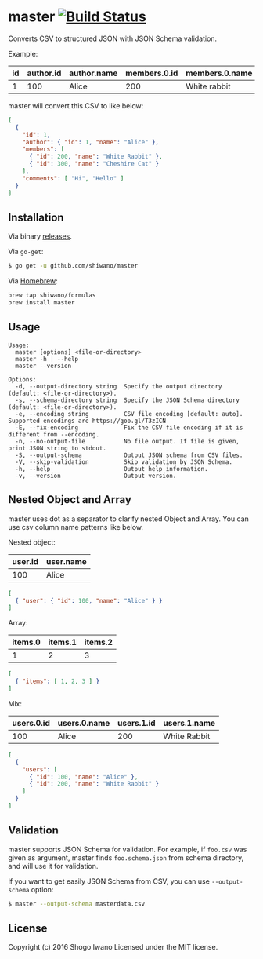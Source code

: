 # master [![Build Status](https://secure.travis-ci.org/shiwano/master.png?branch=master)](http://travis-ci.org/shiwano/master)

Converts CSV to structured JSON with JSON Schema validation.

Example:

|id|author.id|author.name|members.0.id|members.0.name|members.1.id|members.1.name|comments.0|comments.1|
|---|---|---|---|---|---|---|---|---|
|1|100|Alice|200|White rabbit|300|Cheshire Cat|Hi|Hello|

master will convert this CSV to like below:

```json
[
  {
    "id": 1,
    "author": { "id": 1, "name": "Alice" },
    "members": [
      { "id": 200, "name": "White Rabbit" },
      { "id": 300, "name": "Cheshire Cat" }
    ],
    "comments": [ "Hi", "Hello" ]
  }
]
```

## Installation

Via binary [releases](https://github.com/shiwano/master/releases).

Via `go-get`:

```bash
$ go get -u github.com/shiwano/master
```

Via [Homebrew](http://brew.sh/):

```bash
brew tap shiwano/formulas
brew install master
```

## Usage

```
Usage:
  master [options] <file-or-directory>
  master -h | --help
  master --version

Options:
  -d, --output-directory string  Specify the output directory (default: <file-or-directory>).
  -s, --schema-directory string  Specify the JSON Schema directory (default: <file-or-directory>).
  -e, --encoding string          CSV file encoding [default: auto]. Supported encodings are https://goo.gl/T3zICN
  -E, --fix-encoding             Fix the CSV file encoding if it is different from --encoding.
  -n, --no-output-file           No file output. If file is given, print JSON string to stdout.
  -S, --output-schema            Output JSON schema from CSV files.
  -V, --skip-validation          Skip validation by JSON Schema.
  -h, --help                     Output help information.
  -v, --version                  Output version.
```

## Nested Object and Array

master uses dot as a separator to clarify nested Object and Array. You can use csv column name patterns like below.

Nested object:

|user.id|user.name|
|---|---|
|100|Alice|

```json
[
  { "user": { "id": 100, "name": "Alice" } }
]
```

Array:

|items.0|items.1|items.2|
|---|---|---|
|1|2|3|

```json
[
  { "items": [ 1, 2, 3 ] }
]
```

Mix:

|users.0.id|users.0.name|users.1.id|users.1.name|
|---|---|---|---|
|100|Alice|200|White Rabbit|

```json
[
  {
    "users": [
      { "id": 100, "name": "Alice" },
      { "id": 200, "name": "White Rabbit" }
    ]
  }
]
```

## Validation

master supports JSON Schema for validation. For example, if `foo.csv` was given as argument, master finds `foo.schema.json` from schema directory, and will use it for validation.

If you want to get easily JSON Schema from CSV, you can use `--output-schema` option:

```bash
$ master --output-schema masterdata.csv
```

## License

Copyright (c) 2016 Shogo Iwano
Licensed under the MIT license.
